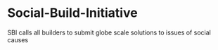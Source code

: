 # Social-Build-Initiative
SBI calls all builders to submit globe scale solutions to issues of social causes
